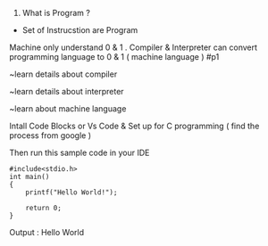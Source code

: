 

1. What is Program ?
- Set of Instrucstion are Program

Machine only understand 0 & 1 . 
Compiler & Interpreter can convert programming language to 0 & 1 ( machine language ) #p1

~learn details about compiler

~learn details about interpreter

~learn about machine language

Intall Code Blocks or Vs Code & Set up for C programming ( find the process from google )

Then run this sample code in your IDE

```
#include<stdio.h>
int main()
{
    printf("Hello World!");

    return 0;
}

```
Output : Hello World
